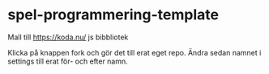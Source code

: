 # spel-programmering-template
Mall till https://koda.nu/ js bibbliotek

Klicka på knappen fork och gör det till erat eget repo.
Ändra sedan namnet i settings till erat för- och efter namn. 
